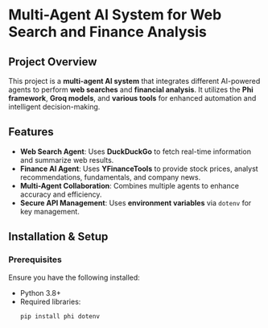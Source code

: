 # Multi-Agent AI System for Web Search and Finance Analysis

## Project Overview
This project is a **multi-agent AI system** that integrates different AI-powered agents to perform **web searches** and **financial analysis**. It utilizes the **Phi framework**, **Groq models**, and **various tools** for enhanced automation and intelligent decision-making.

## Features
- **Web Search Agent**: Uses **DuckDuckGo** to fetch real-time information and summarize web results.
- **Finance AI Agent**: Uses **YFinanceTools** to provide stock prices, analyst recommendations, fundamentals, and company news.
- **Multi-Agent Collaboration**: Combines multiple agents to enhance accuracy and efficiency.
- **Secure API Management**: Uses **environment variables** via `dotenv` for key management.

## Installation & Setup

### Prerequisites
Ensure you have the following installed:
- Python 3.8+
- Required libraries:
  ```sh
  pip install phi dotenv


